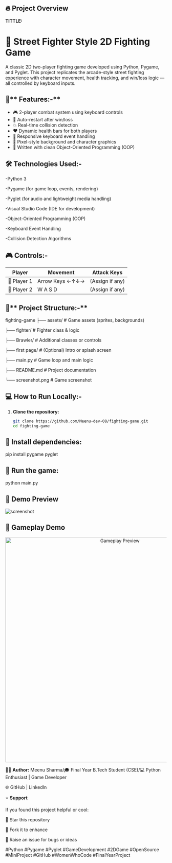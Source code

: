 ## 🔥 Project Overview
**TITTLE:**
# 🥋 Street Fighter Style 2D Fighting Game

A classic 2D two-player fighting game developed using Python, Pygame, and Pyglet. This project replicates the arcade-style street fighting experience with character movement, health tracking, and win/loss logic — all controlled by keyboard inputs.

## 🚀** Features:-**

- 🎮 2-player combat system using keyboard controls
- 🔁 Auto-restart after win/loss
- 💥 Real-time collision detection
- ❤️ Dynamic health bars for both players
- 🎹 Responsive keyboard event handling
- 🎨 Pixel-style background and character graphics
- 🧠 Written with clean Object-Oriented Programming (OOP)

## 🛠️ **Technologies Used:-**
-Python 3

-Pygame (for game loop, events, rendering)

-Pyglet (for audio and lightweight media handling)

-Visual Studio Code (IDE for development)

-Object-Oriented Programming (OOP)

-Keyboard Event Handling

-Collision Detection Algorithms

## 🎮 **Controls:-**

| Player | Movement        | Attack Keys |
|--------|------------------|-------------|
| 🧍 Player 1 | Arrow Keys ←↑↓→ | (Assign if any) |
| 🧍 Player 2 | W A S D           | (Assign if any)

## 📂** Project Structure:-**
fighting-game
├── assets/ # Game assets (sprites, backgrounds)

├── fighter/ # Fighter class & logic

├── Brawler/ # Additional classes or controls

├── first page/ # (Optional) Intro or splash screen

├── main.py # Game loop and main logic

├── README.md # Project documentation

└── screenshot.png # Game screenshot

## 💻 How to Run Locally:-

1. **Clone the repository:**
   ```bash
   git clone https://github.com/Meenu-dev-08/fighting-game.git
   cd fighting-game

## 📂 **Install dependencies:**
pip install pygame pyglet

## 🚀 **Run the game:**
python main.py

## 📸 **Demo Preview**
![screenshot](screenshot.png)

## 🎥 Gameplay Demo

<p align="center">
  <img src="demo.gif" width="700" alt="Gameplay Preview">
</p>


👩‍💻 **Author:**
Meenu Sharma/🎓 Final Year B.Tech Student (CSE)/💻 Python Enthusiast | Game Developer

🌐 GitHub | LinkedIn



⭐ **Support**

If you found this project helpful or cool:

🌟 Star this repository

🍴 Fork it to enhance

🐛 Raise an issue for bugs or ideas

#Python #Pygame #Pyglet #GameDevelopment #2DGame #OpenSource #MiniProject #GitHub #WomenWhoCode #FinalYearProject


